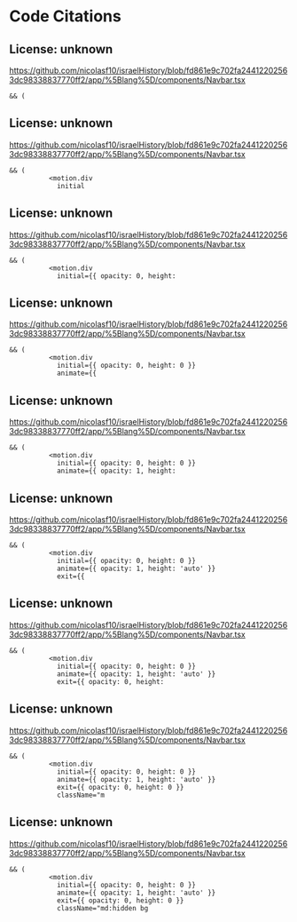 # Code Citations

## License: unknown
https://github.com/nicolasf10/israelHistory/blob/fd861e9c702fa24412202563dc98338837770ff2/app/%5Blang%5D/components/Navbar.tsx

```
&& (
```


## License: unknown
https://github.com/nicolasf10/israelHistory/blob/fd861e9c702fa24412202563dc98338837770ff2/app/%5Blang%5D/components/Navbar.tsx

```
&& (
          <motion.div
            initial
```


## License: unknown
https://github.com/nicolasf10/israelHistory/blob/fd861e9c702fa24412202563dc98338837770ff2/app/%5Blang%5D/components/Navbar.tsx

```
&& (
          <motion.div
            initial={{ opacity: 0, height:
```


## License: unknown
https://github.com/nicolasf10/israelHistory/blob/fd861e9c702fa24412202563dc98338837770ff2/app/%5Blang%5D/components/Navbar.tsx

```
&& (
          <motion.div
            initial={{ opacity: 0, height: 0 }}
            animate={{
```


## License: unknown
https://github.com/nicolasf10/israelHistory/blob/fd861e9c702fa24412202563dc98338837770ff2/app/%5Blang%5D/components/Navbar.tsx

```
&& (
          <motion.div
            initial={{ opacity: 0, height: 0 }}
            animate={{ opacity: 1, height: 
```


## License: unknown
https://github.com/nicolasf10/israelHistory/blob/fd861e9c702fa24412202563dc98338837770ff2/app/%5Blang%5D/components/Navbar.tsx

```
&& (
          <motion.div
            initial={{ opacity: 0, height: 0 }}
            animate={{ opacity: 1, height: 'auto' }}
            exit={{
```


## License: unknown
https://github.com/nicolasf10/israelHistory/blob/fd861e9c702fa24412202563dc98338837770ff2/app/%5Blang%5D/components/Navbar.tsx

```
&& (
          <motion.div
            initial={{ opacity: 0, height: 0 }}
            animate={{ opacity: 1, height: 'auto' }}
            exit={{ opacity: 0, height: 
```


## License: unknown
https://github.com/nicolasf10/israelHistory/blob/fd861e9c702fa24412202563dc98338837770ff2/app/%5Blang%5D/components/Navbar.tsx

```
&& (
          <motion.div
            initial={{ opacity: 0, height: 0 }}
            animate={{ opacity: 1, height: 'auto' }}
            exit={{ opacity: 0, height: 0 }}
            className="m
```


## License: unknown
https://github.com/nicolasf10/israelHistory/blob/fd861e9c702fa24412202563dc98338837770ff2/app/%5Blang%5D/components/Navbar.tsx

```
&& (
          <motion.div
            initial={{ opacity: 0, height: 0 }}
            animate={{ opacity: 1, height: 'auto' }}
            exit={{ opacity: 0, height: 0 }}
            className="md:hidden bg
```

